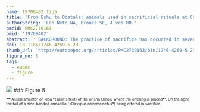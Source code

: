 ```yaml
---
name: 19709402_fig5
title: 'From Eshu to Obatala: animals used in sacrificial rituals at Candomble "terreiros" in Brazil.'
authorString: 'Léo Neto NA, Brooks SE, Alves RR.'
pmcid: PMC2739163
pmid: '19709402'
abstract: ' BACKGROUND: The practice of sacrifice has occurred in several cultures and religions throughout history and still exists today. Candomblé, a syncretical Afro-Brazilian religion, practices the sacrificial ritual called "Orô" by its adherents. The present work aims to document the use of animal species in these sacrificial practices in the cities of Caruaru (PE) and Campina Grande (PB) in Norteastern Brazil, and to further understand the symbolism of these rituals. METHODS: Semi-structured and unstructured interviews and informal discussions were held with 11 Candomblé priests and priestesses between the months of August 2007 and June 2008. We attended rituals performed at "terreiros" where animals were sacrificed, in order to obtain photographic material and observe the procedures and techniques adopted. RESULTS: A total of 29 animal species were used during sacrificial rituals according to the priests and priestesses. These species were classified in 5 taxanomic groups: Molluscs (n = 1), Amphibians (n = 2), Reptiles (n = 2), Birds (n = 10) and Mammals (n = 14). According to Candomblé beliefs, animals are sacrificed and offered to their deities, known as orishas, for the prosperity of all life. There is a relationship between the colour, sex and behaviour of the animal to be sacrificed, and the orisha to whom the animal is going to be offered. The many myths that form the cosmogony of Candomblé can often explain the symbolism of the rituals observed and the animal species sacrificed. These myths are conveyed to adherants by the priests and priestesses during the ceremonies, and are essential to the continuation of this religion. CONCLUSION: Candomblé is a sacrificial religion that uses animals for its liturgical purposes. The principal reason for sacrifice is to please supernatural deities known as orishas in order to keep life in harmony. This is accomplished through feeding them in a spiritual sense through sacrifice, maintaining a perfect link between men and the gods, and a connection between the material world (called Aiyê) and the supernatural world (called Orun).'
doi: 10.1186/1746-4269-5-23
thumb_url: 'http://europepmc.org/articles/PMC2739163/bin/1746-4269-5-23-5.gif'
figure_no: 5
tags:
  - eupmc
  - figure
---
```

<img src='http://europepmc.org/articles/PMC2739163/bin/1746-4269-5-23-5.jpg' style='max-height: 300px'>
### Figure 5
<p style='font-size: 10px;'>**"Assentamento" or *Ibá *(saint's feet) of the orisha Omolu where the offering is placed**. On the right, the tail of a nine-banded armadillo (*Dasypus novemcinctus*) being offered in sacrifice.</p>